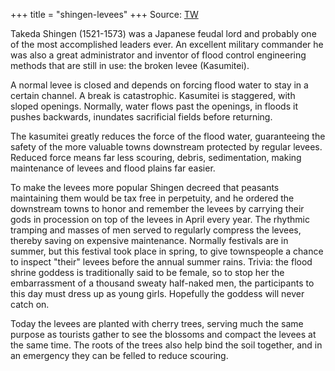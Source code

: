 +++
title = "shingen-levees"
+++
Source: [TW](https://threadreaderapp.com/thread/1638667030827257856.html)


Takeda Shingen (1521-1573) was a Japanese feudal lord and probably one of the most accomplished leaders ever. An excellent military commander he was also a great administrator and inventor of flood control engineering methods that are still in use: the broken levee (Kasumitei).

A normal levee is closed and depends on forcing flood water to stay in a certain channel. A break is catastrophic. Kasumitei is staggered, with sloped openings. Normally, water flows past the openings, in floods it pushes backwards, inundates sacrificial fields before returning.

The kasumitei greatly reduces the force of the flood water, guaranteeing the safety of the more valuable towns downstream protected by regular levees. Reduced force means far less scouring, debris, sedimentation, making maintenance of levees and flood plains far easier.

To make the levees more popular Shingen decreed that peasants maintaining them would be tax free in perpetuity, and he ordered the downstream towns to honor and remember the levees by carrying their gods in procession on top of the levees in April every year. The rhythmic tramping and masses of men served to regularly compress the levees, thereby saving on expensive maintenance. Normally festivals are in summer, but this festival took place in spring, to give townspeople a chance to inspect "their" levees before the annual summer rains. Trivia: the flood shrine goddess is traditionally said to be female, so to stop her the embarrassment of a thousand sweaty half-naked men, the participants to this day must dress up as young girls. Hopefully the goddess will never catch on.

Today the levees are planted with cherry trees, serving much the same purpose as tourists gather to see the blossoms and compact the levees at the same time. The roots of the trees also help bind the soil together, and in an emergency they can be felled to reduce scouring.

